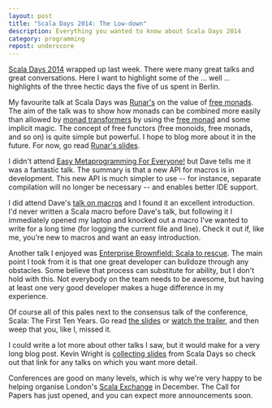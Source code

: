 ```yaml
---
layout: post
title: "Scala Days 2014: The Low-down"
description: Everything you wanted to know about Scala Days 2014
category: programming
repost: underscore
---
```


[Scala Days 2014](http://www.scaladays.org/) wrapped up last week. There were many great talks and great conversations. Here I want to highlight some of the ... well ... highlights of the three hectic days the five of us spent in Berlin.

My favourite talk at Scala Days was [Runar's](https://twitter.com/runarorama) on the value of [free monads](https://dl.dropboxusercontent.com/u/4588997/ReasonablyPriced.pdf). The aim of the talk was to show how monads can be combined more easily than allowed by [monad transformers](http://underscoreconsulting.com/blog/posts/2013/12/20/scalaz-monad-transformers.html) by using the [free monad](http://eed3si9n.com/learning-scalaz/Free+Monad.html) and some implicit magic. The concept of free functors (free monoids, free monads, and so on) is quite simple but powerful. I hope to blog more about it in the future. For now, go read [Runar's slides](https://dl.dropboxusercontent.com/u/4588997/ReasonablyPriced.pdf).

I didn't attend [Easy Metaprogramming For Everyone!](http://scalamacros.org/paperstalks/2014-06-17-EasyMetaprogrammingForEveryone.pdf) but Dave tells me it was a fantastic talk. The summary is that a new API for macros is in development. This new API is much simpler to use -- for instance, separate compilation will no longer be necessary -- and enables better IDE support.

I did attend Dave's [talk on macros](https://github.com/underscoreio/essential-macros) and I found it an excellent introduction. I'd never written a Scala macro before Dave's talk, but following it I immediately opened my laptop and knocked out a macro I've wanted to write for a long time (for logging the current file and line). Check it out if, like me, you're new to macros and want an easy introduction.

Another talk I enjoyed was [Enterprise Brownfield: Scala to rescue](http://jmhofer.johoop.de/?p=548). The main point I took from it is that one great developer can bulldoze through any obstacles. Some believe that process can substitute for ability, but I don't hold with this. Not everybody on the team needs to be awesome, but having at least one very good developer makes a huge difference in my experience.

Of course all of this pales next to the consensus talk of the conference, Scala: The First Ten Years. Go read [the slides](http://rapture.io/tenyears/) or [watch the trailer](https://www.youtube.com/watch?v=e-DXJT8VnAA), and then weep that you, like I, missed it.

I could write a lot more about other talks I saw, but it would make for a very long blog post. Kevin Wright is [collecting slides](https://gist.github.com/kevinwright/9505828a0dcc0c4c0d56) from Scala Days so check out that link for any talks on which you want more detail.

Conferences are good on many levels, which is why we're very happy to be helping organise London's [Scala Exchange](https://skillsmatter.com/conferences/1948-scala-exchange-2014) in December. The Call for Papers has just opened, and you can expect more announcements soon.
